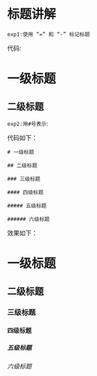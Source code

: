 #  标题讲解

`exp1:使用 “=” 和 “-” 标记标题`

代码:

一级标题
=============================

二级标题
----------------------------

`exp2:用#号表示`:

 代码如下：
 
 `# 一级标题`
 
 `## 二级标题`
 
 `### 三级标题`
 
 `#### 四级标题`
 
 `##### 五级标题`
 
 `###### 六级标题`
 
 效果如下：
  
 # 一级标题
 
 ## 二级标题
 
 ### 三级标题
 
 #### 四级标题
 
 ##### 五级标题
 
  ###### 六级标题





